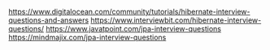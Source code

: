 https://www.digitalocean.com/community/tutorials/hibernate-interview-questions-and-answers
https://www.interviewbit.com/hibernate-interview-questions/
https://www.javatpoint.com/jpa-interview-questions
https://mindmajix.com/jpa-interview-questions
